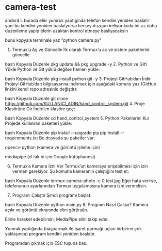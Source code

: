 # camera-test
andord L
burada elini yumruk yaptiginda telefon kendini yeniden baslatir yani bu kendini yeniden baslatyorsa hersey duzgun ireliyor koda bir az daha duzenleme yapip elerin uzaktan kontrol etmeye basliyacaksin 


bunu kopyala terminale yaz "python camera.py" 





1. Termux’u Aç ve Güncelle
İlk olarak Termux’u aç ve sistem paketlerini güncelle:

bash
Kopyala
Düzenle
pkg update && pkg upgrade -y
2. Python ve Git’i Yükle
Python ve Git yüklü değilse hemen yükle:

bash
Kopyala
Düzenle
pkg install python git -y
3. Projeyi GitHub’dan İndir
Projeyi GitHub’dan bilgisayarına indirmek için aşağıdaki komutu yaz (GitHub linkini kendi repo adresinle değiştir):

bash
Kopyala
Düzenle
git clone https://github.com/KULLANICI_ADIN/hand_control_system.git
4. Proje Klasörüne Gir
İndirilen klasöre geç:

bash
Kopyala
Düzenle
cd hand_control_system
5. Python Paketlerini Kur
Projede kullanılan paketleri yükle:

bash
Kopyala
Düzenle
pip install --upgrade pip
pip install -r requirements.txt
Bu dosyada şu paketler var:

opencv-python (kamera ve görüntü işleme için)

mediapipe (el takibi için Google kütüphanesi)

6. Termux’a Kamera İzni Ver
Termux’un kameraya erişebilmesi için izin vermen gerekiyor. Şu komutla kameranın çalıştığını test et:

bash
Kopyala
Düzenle
termux-camera-photo -c 0 test.jpg
Eğer hata verirse, telefonunun ayarlarından Termux uygulamasına kamera izni vermelisin.

7. Programı Çalıştır
Şimdi programı başlat:

bash
Kopyala
Düzenle
python main.py
8. Program Nasıl Çalışır?
Kamera açılır ve görüntü ekranında elini görürsün.

Elinle hareket edebilirsin, MediaPipe elini takip eder.

Yumruk yaptığında (başparmak ile işaret parmağı uçları birbirine çok yaklaşınca) program kendini yeniden başlatır.

Programdan çıkmak için ESC tuşuna bas.
